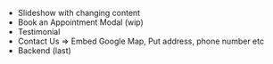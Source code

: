 - Slideshow with changing content
- Book an Appointment Modal (wip)
- Testimonial
- Contact Us => Embed Google Map, Put address, phone number etc
- Backend (last)
